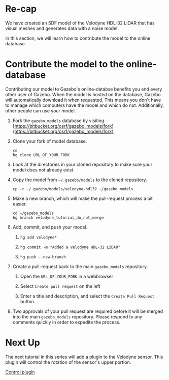 # Re-cap

We have created an SDF model of the Velodyne HDL-32 LiDAR that has visual
meshes and generates data with a noise model.

In this section, we will learn how to contribute the model to the online database.

# Contribute the model to the online-database

Contributing our model to Gazebo's online-databse benefits you and every
other user of Gazebo. When the model is hosted on the database, Gazebo will
automatically download it when requested. This means you don't have to
manage which computers have the model and which do not. Additionally, other
people can use your model.

1. Fork the `gazebo_models` database by visiting [https://bitbucket.org/osrf/gazebo_models/fork](https://bitbucket.org/osrf/gazebo_models/fork).

1. Clone your fork of model database.

    ```
    cd
    hg clone URL_OF_YOUR_FORK
    ```

1. Look at the directories in your cloned repository to make sure your model
   does not already exist.

1. Copy the model from `~/.gazebo/models` to the cloned repository.

    ```
    cp -r ~/.gazebo/models/velodyne-hdl32 ~/gazebo_models
    ```

1. Make a new branch, which will make the pull-request process a bit easier.

    ```
    cd ~/gazebo_models
    hg branch velodyne_tutorial_do_not_merge
    ```

1. Add, commit, and push your model.

    1. ```hg add velodyne*```

    1. ```hg commit -m "Added a Velodyne HDL-32 LiDAR"```

    1. ```hg push --new-branch```

1. Create a pull-request back to the main `gazebo_models` repository.

    1. Open the `URL_OF_YOUR_FORK` in a webbrowser

    1. Select `Create pull request` on the left

    1. Enter a title and description, and select the `Create Pull Request`
       button.

1. Two approvals of your pull request are required before it will be merged
   into the main `gazebo_models` repository. Please respond to any comments
   quickly in order to expedite the process.

# Next Up

The next tutorial in this series will add a plugin to the Velodyne sensor.
This plugin will control the rotation of the sensor's upper portion.

[Control plugin](http://gazebosim.org/tutorials?cat=guided_i&tut=guided_i5)
